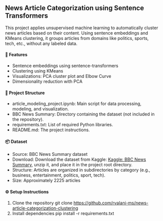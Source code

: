 ## News Article Categorization using Sentence Transformers

This project applies unsupervised machine learning to automatically cluster news articles based on their content. Using sentence embeddings and KMeans clustering, it groups articles from domains like politics, sports, tech, etc., without any labeled data.

#### 📌 Features

-   Sentence embeddings using sentence-transformers
-   Clustering using KMeans
-   Visualizations: PCA cluster plot and Elbow Curve
-   Dimensionality reduction with PCA

#### 📁 Project Structure

-   article_modeling_project.ipynb: Main script for data processing, modeling, and visualization.
-   BBC News Summary: Directory containing the dataset (not included in the repository).
-   requirements.txt: List of required Python libraries.
-   README.md: The project instructions.

#### 📦 Dataset

-   Source: BBC News Summary dataset
-   Download: Download the dataset from Kaggle: [Kaggle: BBC News Summary](https://www.kaggle.com/datasets/pariza/bbc-news-summary), unzip it, and place it in the project root directory.
-   Structure: Articles are organized in subdirectories by category (e.g., business, entertainment, politics, sport, tech).
-   Size: Approximately 2225 articles

#### ⚙️ Setup Instructions

1. Clone the repository
   git clone https://github.com/rvalani-ms/news-article-categorization-clustering
2. Install dependencies
   pip install -r requirements.txt
